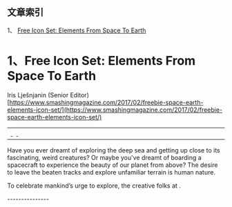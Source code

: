 ## 文章索引
1、 <a href="#1free-icon-set:-elements-from-space-to-earth" >Free Icon Set: Elements From Space To Earth</a><br/><h1 id="#title_0" >1、Free Icon Set: Elements From Space To Earth</h1>
Iris Lješnjanin (Senior Editor)
[https://www.smashingmagazine.com/2017/02/freebie-space-earth-elements-icon-set/](https://www.smashingmagazine.com/2017/02/freebie-space-earth-elements-icon-set/)
<table width="650">
	<tr>
		<td width="650">
			<div style="width:650px;">
				<img src="http://statisches.auslieferung.commindo-media-ressourcen.de/advertisement.gif" alt="" border="0"/>
				<br/>
				<a href="http://auslieferung.commindo-media-ressourcen.de/random.php?mode=target&collection=smashing-rss&position=1" target="_blank">
					<img src="http://auslieferung.commindo-media-ressourcen.de/random.php?mode=image&collection=smashing-rss&position=1" border="0" alt=""/>
				</a>
				&nbsp;
				<a href="http://auslieferung.commindo-media-ressourcen.de/random.php?mode=target&collection=smashing-rss&position=2" target="_blank">
					<img src="http://auslieferung.commindo-media-ressourcen.de/random.php?mode=image&collection=smashing-rss&position=2" border="0" alt=""/>
				</a>
				&nbsp;
				<a href="http://auslieferung.commindo-media-ressourcen.de/random.php?mode=target&collection=smashing-rss&position=3" target="_blank">
					<img src="http://auslieferung.commindo-media-ressourcen.de/random.php?mode=image&collection=smashing-rss&position=3" border="0" alt=""/>
				</a>
			</div>
		</td>
	</tr>
</table><p>Have you ever dreamt of exploring the deep sea and getting up close to its fascinating, weird creatures? Or maybe you've dreamt of boarding a spacecraft to experience the beauty of our planet from above? The desire to leave the beaten tracks and explore unfamiliar terrain is human nature.</p>

<figure></figure>

<p>To celebrate mankind’s urge to explore, the creative folks at .</p>
---------------